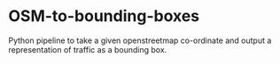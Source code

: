 # OSM-to-bounding-boxes
Python pipeline to take a given openstreetmap co-ordinate and output a representation of traffic as a bounding box.
